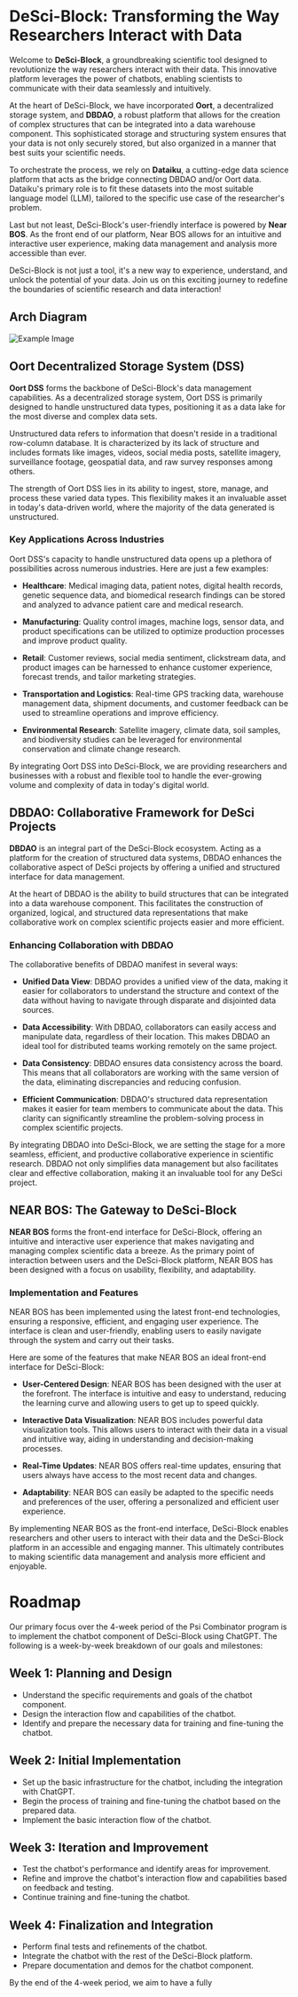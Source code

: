 
# DeSci-Block: Transforming the Way Researchers Interact with Data

Welcome to **DeSci-Block**, a groundbreaking scientific tool designed to revolutionize the way researchers interact with their data. This innovative platform leverages the power of chatbots, enabling scientists to communicate with their data seamlessly and intuitively.

At the heart of DeSci-Block, we have incorporated **Oort**, a decentralized storage system, and **DBDAO**, a robust platform that allows for the creation of complex structures that can be integrated into a data warehouse component. This sophisticated storage and structuring system ensures that your data is not only securely stored, but also organized in a manner that best suits your scientific needs.

To orchestrate the process, we rely on **Dataiku**, a cutting-edge data science platform that acts as the bridge connecting DBDAO and/or Oort data. Dataiku's primary role is to fit these datasets into the most suitable language model (LLM), tailored to the specific use case of the researcher's problem.

Last but not least, DeSci-Block's user-friendly interface is powered by **Near BOS**. As the front end of our platform, Near BOS allows for an intuitive and interactive user experience, making data management and analysis more accessible than ever.

DeSci-Block is not just a tool, it's a new way to experience, understand, and unlock the potential of your data. Join us on this exciting journey to redefine the boundaries of scientific research and data interaction!

## Arch Diagram
![Example Image](images/Psi-Combinator-Diagram.png)

## Oort Decentralized Storage System (DSS)

**Oort DSS** forms the backbone of DeSci-Block's data management capabilities. As a decentralized storage system, Oort DSS is primarily designed to handle unstructured data types, positioning it as a data lake for the most diverse and complex data sets.

Unstructured data refers to information that doesn't reside in a traditional row-column database. It is characterized by its lack of structure and includes formats like images, videos, social media posts, satellite imagery, surveillance footage, geospatial data, and raw survey responses among others.

The strength of Oort DSS lies in its ability to ingest, store, manage, and process these varied data types. This flexibility makes it an invaluable asset in today's data-driven world, where the majority of the data generated is unstructured.

### Key Applications Across Industries

Oort DSS's capacity to handle unstructured data opens up a plethora of possibilities across numerous industries. Here are just a few examples:

- **Healthcare**: Medical imaging data, patient notes, digital health records, genetic sequence data, and biomedical research findings can be stored and analyzed to advance patient care and medical research.

- **Manufacturing**: Quality control images, machine logs, sensor data, and product specifications can be utilized to optimize production processes and improve product quality.

- **Retail**: Customer reviews, social media sentiment, clickstream data, and product images can be harnessed to enhance customer experience, forecast trends, and tailor marketing strategies.

- **Transportation and Logistics**: Real-time GPS tracking data, warehouse management data, shipment documents, and customer feedback can be used to streamline operations and improve efficiency.

- **Environmental Research**: Satellite imagery, climate data, soil samples, and biodiversity studies can be leveraged for environmental conservation and climate change research.

By integrating Oort DSS into DeSci-Block, we are providing researchers and businesses with a robust and flexible tool to handle the ever-growing volume and complexity of data in today's digital world.

## DBDAO: Collaborative Framework for DeSci Projects

**DBDAO** is an integral part of the DeSci-Block ecosystem. Acting as a platform for the creation of structured data systems, DBDAO enhances the collaborative aspect of DeSci projects by offering a unified and structured interface for data management.

At the heart of DBDAO is the ability to build structures that can be integrated into a data warehouse component. This facilitates the construction of organized, logical, and structured data representations that make collaborative work on complex scientific projects easier and more efficient.

### Enhancing Collaboration with DBDAO

The collaborative benefits of DBDAO manifest in several ways:

- **Unified Data View**: DBDAO provides a unified view of the data, making it easier for collaborators to understand the structure and context of the data without having to navigate through disparate and disjointed data sources.

- **Data Accessibility**: With DBDAO, collaborators can easily access and manipulate data, regardless of their location. This makes DBDAO an ideal tool for distributed teams working remotely on the same project.

- **Data Consistency**: DBDAO ensures data consistency across the board. This means that all collaborators are working with the same version of the data, eliminating discrepancies and reducing confusion.

- **Efficient Communication**: DBDAO's structured data representation makes it easier for team members to communicate about the data. This clarity can significantly streamline the problem-solving process in complex scientific projects.

By integrating DBDAO into DeSci-Block, we are setting the stage for a more seamless, efficient, and productive collaborative experience in scientific research. DBDAO not only simplifies data management but also facilitates clear and effective collaboration, making it an invaluable tool for any DeSci project.

## NEAR BOS: The Gateway to DeSci-Block

**NEAR BOS** forms the front-end interface for DeSci-Block, offering an intuitive and interactive user experience that makes navigating and managing complex scientific data a breeze. As the primary point of interaction between users and the DeSci-Block platform, NEAR BOS has been designed with a focus on usability, flexibility, and adaptability.

### Implementation and Features

NEAR BOS has been implemented using the latest front-end technologies, ensuring a responsive, efficient, and engaging user experience. The interface is clean and user-friendly, enabling users to easily navigate through the system and carry out their tasks. 

Here are some of the features that make NEAR BOS an ideal front-end interface for DeSci-Block:

- **User-Centered Design**: NEAR BOS has been designed with the user at the forefront. The interface is intuitive and easy to understand, reducing the learning curve and allowing users to get up to speed quickly.

- **Interactive Data Visualization**: NEAR BOS includes powerful data visualization tools. This allows users to interact with their data in a visual and intuitive way, aiding in understanding and decision-making processes.

- **Real-Time Updates**: NEAR BOS offers real-time updates, ensuring that users always have access to the most recent data and changes.

- **Adaptability**: NEAR BOS can easily be adapted to the specific needs and preferences of the user, offering a personalized and efficient user experience.

By implementing NEAR BOS as the front-end interface, DeSci-Block enables researchers and other users to interact with their data and the DeSci-Block platform in an accessible and engaging manner. This ultimately contributes to making scientific data management and analysis more efficient and enjoyable.


# Roadmap

Our primary focus over the 4-week period of the Psi Combinator program is to implement the chatbot component of DeSci-Block using ChatGPT. The following is a week-by-week breakdown of our goals and milestones:

## Week 1: Planning and Design

- Understand the specific requirements and goals of the chatbot component.
- Design the interaction flow and capabilities of the chatbot.
- Identify and prepare the necessary data for training and fine-tuning the chatbot.

## Week 2: Initial Implementation

- Set up the basic infrastructure for the chatbot, including the integration with ChatGPT.
- Begin the process of training and fine-tuning the chatbot based on the prepared data.
- Implement the basic interaction flow of the chatbot.

## Week 3: Iteration and Improvement

- Test the chatbot's performance and identify areas for improvement.
- Refine and improve the chatbot's interaction flow and capabilities based on feedback and testing.
- Continue training and fine-tuning the chatbot.

## Week 4: Finalization and Integration

- Perform final tests and refinements of the chatbot.
- Integrate the chatbot with the rest of the DeSci-Block platform.
- Prepare documentation and demos for the chatbot component.

By the end of the 4-week period, we aim to have a fully

